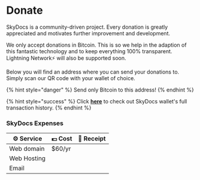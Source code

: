# Donate

SkyDocs is a community-driven project. Every donation is greatly appreciated and motivates further improvement and development.

We only accept donations in Bitcoin. This is so we help in the adaption of this fantastic technology and to keep everything 100% transparent. Lightning Network⚡ will also be supported soon.

Below you will find an address where you can send your donations to. Simply scan our QR code with your wallet of choice.

{% hint style="danger" %}
Send only Bitcoin to this address!
{% endhint %}

{% hint style="success" %}
Click [**here**](https://mempool.space/address/bc1qtg5l7nm9kc46yh4m8z53ervnf5mr00qw2uylqn) to check out SkyDocs wallet's full transaction history.
{% endhint %}

### SkyDocs Expenses

| ⚙️ Service  | 💵 Cost | 🧾 Receipt |
| ----------- | ------- | ---------- |
| Web domain  | $60/yr  |            |
| Web Hosting |         |            |
| Email       |         |            |
